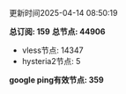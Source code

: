 更新时间2025-04-14 08:50:19

**总订阅: 159**
**总节点: 44906**
- vless节点: 14347
- hysteria2节点: 5

**google ping有效节点: 359**
